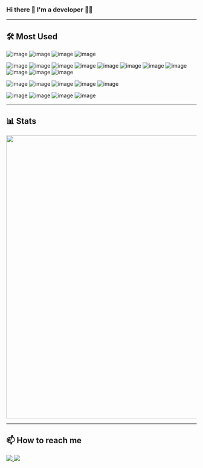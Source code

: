 ### Hi there 👋 I'm a developer 🧑‍💻

---

## 🛠 Most Used

![image](https://img.shields.io/badge/languages:-096B68?style=for-the-badge)
![image](https://img.shields.io/badge/javascript-183B4E?logo=javascript&style=for-the-badge)
![image](https://img.shields.io/badge/typescript-183B4E?logo=typescript&style=for-the-badge)
![image](https://img.shields.io/badge/go-183B4E?logo=go&style=for-the-badge)

![image](https://img.shields.io/badge/frameworks%20&%20libraries:-096B68?style=for-the-badge)
![image](https://img.shields.io/badge/svelte-183B4E?logo=svelte&style=for-the-badge)
![image](https://img.shields.io/badge/react-183B4E?logo=react&style=for-the-badge)
![image](https://img.shields.io/badge/react%20native-183B4E?logo=react&style=for-the-badge)
![image](https://img.shields.io/badge/electron-183B4E?logo=electron&style=for-the-badge)
![image](https://img.shields.io/badge/webcomponents-183B4E?logo=webcomponentsdotorg&style=for-the-badge)
![image](https://img.shields.io/badge/next.js-183B4E?logo=next.js&style=for-the-badge)
![image](https://img.shields.io/badge/remix-183B4E?logo=remix&style=for-the-badge)
![image](https://img.shields.io/badge/tailwind%20css-183B4E?logo=tailwindcss&style=for-the-badge)
![image](https://img.shields.io/badge/react%20hook%20form-183B4E?logo=reacthookform&style=for-the-badge)
![image](https://img.shields.io/badge/vue-183B4E?logo=vue.js&style=for-the-badge)

![image](https://img.shields.io/badge/tools:-096B68?style=for-the-badge)
![image](https://img.shields.io/badge/git-183B4E?logo=git&style=for-the-badge)
![image](https://img.shields.io/badge/docker-183B4E?logo=docker&style=for-the-badge)
![image](https://img.shields.io/badge/figma-183B4E?logo=figma&style=for-the-badge)
![image](https://img.shields.io/badge/canva-183B4E?logo=canva&style=for-the-badge)

![image](https://img.shields.io/badge/others:-096B68?style=for-the-badge)
![image](https://img.shields.io/badge/github-183B4E?logo=github&style=for-the-badge)
![image](https://img.shields.io/badge/cloudflare-183B4E?logo=cloudflare&style=for-the-badge)
![image](https://img.shields.io/badge/vercel-183B4E?logo=vercel&style=for-the-badge)

---

## 📊 Stats

<div align='center'>
  <img src="https://github-profile-summary-cards.vercel.app/api/cards/profile-details?username=6thpath&theme=default" width="750">
</div>

---

## 📫 How to reach me

<a href="mailto:tienphat1501@gmail.com" target="_blank">
  <img src="https://img.shields.io/badge/email-183B4E?logo=gmail&style=for-the-badge" />
</a>
<a href="https://linkedin.com/in/phatmai" target="_blank">
  <img src="https://img.shields.io/badge/linkedin-183B4E?logo=linkedin&style=for-the-badge" />
</a>
